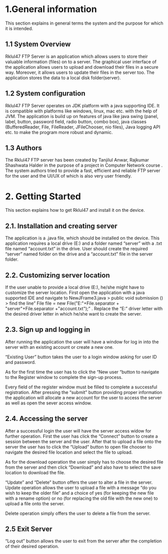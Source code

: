 # 1.General information
This section explains in general terms the system and the purpose for which it is intended.

## 1.1	System Overview

Rklul47 FTP Server is an application which allows users to store their valuable information (files) on to a server. The graphical user interface of the application allows users to upload and download their files in a secure way. Moreover, it allows users to update their files in the server too. The application stores the data to a local disk folder(server). 

## 1.2	System configuration

Rklul47 FTP Server operates on JDK platform with a java supporting IDE. It is compatible with platforms like windows, linux, mac etc. with the help of JVM. The application is build up on features of java like java swing (panel, label, button, password field, radio button, combo box), java classes (BufferedReader, File, FileReader, JFileChooser, nio files), Java logging API etc. to make the program more robust and dynamic.

## 1.3 Authors

The Rklul47 FTP server has been created by Tanjilul Anwar, Rajkumar Shashwata Halder in the purpose of a project in Computer Network course . The system authors tried to provide a fast, efficient and reliable FTP server for the user and the UI/UX of which is also very user friendly.

# 2. Getting Started

This section explains how to get Rklul47 and install it on the device.

## 2.1. Installation and creating server

The application is a .java file, which should be installed on the device. This application requires a local drive (E:) and a folder named “server” with a .txt file named “account.txt” in the drive. User should create the required “server” named folder on the drive and a “account.txt” file in the server folder. 

## 2.2. Customizing server location

If the user unable to provide a local drive (E:), he/she might have to customize the server location. First open the application with a java supported IDE and navigate to
NewJFrame3.java > public void submission () > find the line” File file = new File("E:"+File.separator + "server"+File.separator +"account.txt");” . Replace the “E:” driver letter with the desired driver letter in which he/she want to create the server.


## 2.3. Sign up and logging in
After running the application the user will have a window for log in into the server with an existing account or create a new one.
 
“Existing User” button takes the user to a login window asking for user ID and password.
 
As for the first time the user has to click the “New user “button to navigate to the Register window to complete the sign-up process.

Every field of the register window must be filled to complete a successful registration. After pressing the “submit” button providing proper information the application will allocate a new account for the user to access the server as well as open the sever access window. 
 
## 2.4. Accessing the server

After a successful login the user will have the server access widow for further operation. First the user has click the “Connect” button to create a session between the server and the user. After that to upload a file onto the server the user has to click the “Upload” button to open file chooser to navigate the desired file location and select the file to upload.
 

As for the download operation the user simply has to choose the desired file from the server and then click “Download” and also have to select the save location to download the file.
 
“Update” and “Delete” button offers the user to alter a file in the server. Update operation allows the user to upload a file with a message “do you wish to keep the older file” and a choice of yes (for keeping the new file with a rename option) or no (for replacing the old file with the new one) to upload a file onto the server.

Delete operation simply offers the user to delete a file from the server.
 
## 2.5 Exit Server

“Log out” button allows the user to exit from the server after the completion of their desired operation.
